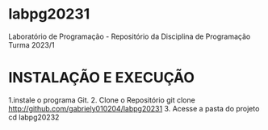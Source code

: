 # labpg20231
Laboratório de Programação - Repositório da Disciplina  de Programação Turma 2023/1

# INSTALAÇÃO E EXECUÇÃO
1.instale o programa Git.
2. Clone o Repositório 
git clone http://github.com/gabriely010204/labpg20231
3. Acesse a pasta do projeto 
cd labpg20232

